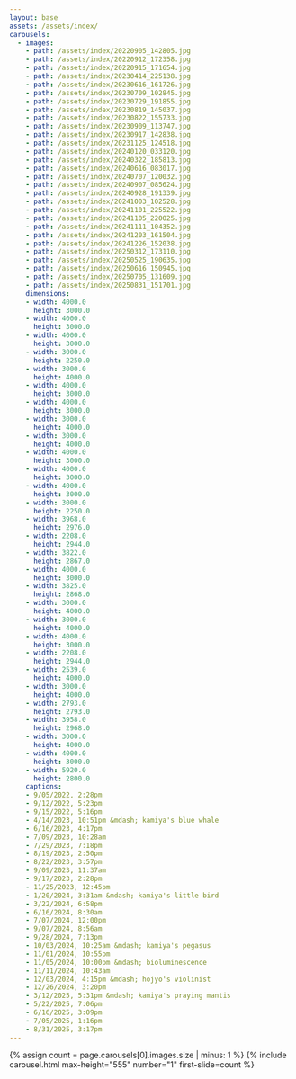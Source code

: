 ```yaml
---
layout: base
assets: /assets/index/
carousels:
  - images:
    - path: /assets/index/20220905_142805.jpg
    - path: /assets/index/20220912_172358.jpg
    - path: /assets/index/20220915_171654.jpg
    - path: /assets/index/20230414_225138.jpg
    - path: /assets/index/20230616_161726.jpg
    - path: /assets/index/20230709_102845.jpg
    - path: /assets/index/20230729_191855.jpg
    - path: /assets/index/20230819_145037.jpg
    - path: /assets/index/20230822_155733.jpg
    - path: /assets/index/20230909_113747.jpg
    - path: /assets/index/20230917_142838.jpg
    - path: /assets/index/20231125_124518.jpg
    - path: /assets/index/20240120_033120.jpg
    - path: /assets/index/20240322_185813.jpg
    - path: /assets/index/20240616_083017.jpg
    - path: /assets/index/20240707_120032.jpg
    - path: /assets/index/20240907_085624.jpg
    - path: /assets/index/20240928_191339.jpg
    - path: /assets/index/20241003_102528.jpg
    - path: /assets/index/20241101_225522.jpg
    - path: /assets/index/20241105_220025.jpg
    - path: /assets/index/20241111_104352.jpg
    - path: /assets/index/20241203_161504.jpg
    - path: /assets/index/20241226_152038.jpg
    - path: /assets/index/20250312_173110.jpg
    - path: /assets/index/20250525_190635.jpg
    - path: /assets/index/20250616_150945.jpg
    - path: /assets/index/20250705_131609.jpg
    - path: /assets/index/20250831_151701.jpg
    dimensions:
    - width: 4000.0
      height: 3000.0
    - width: 4000.0
      height: 3000.0
    - width: 4000.0
      height: 3000.0
    - width: 3000.0
      height: 2250.0
    - width: 3000.0
      height: 4000.0
    - width: 4000.0
      height: 3000.0
    - width: 4000.0
      height: 3000.0
    - width: 3000.0
      height: 4000.0
    - width: 3000.0
      height: 4000.0
    - width: 4000.0
      height: 3000.0
    - width: 4000.0
      height: 3000.0
    - width: 4000.0
      height: 3000.0
    - width: 3000.0
      height: 2250.0
    - width: 3968.0
      height: 2976.0
    - width: 2208.0
      height: 2944.0
    - width: 3822.0
      height: 2867.0
    - width: 4000.0
      height: 3000.0
    - width: 3825.0
      height: 2868.0
    - width: 3000.0
      height: 4000.0
    - width: 3000.0
      height: 4000.0
    - width: 4000.0
      height: 3000.0
    - width: 2208.0
      height: 2944.0
    - width: 2539.0
      height: 4000.0
    - width: 3000.0
      height: 4000.0
    - width: 2793.0
      height: 2793.0
    - width: 3958.0
      height: 2968.0
    - width: 3000.0
      height: 4000.0
    - width: 4000.0
      height: 3000.0
    - width: 5920.0
      height: 2800.0
    captions:
    - 9/05/2022, 2:28pm
    - 9/12/2022, 5:23pm
    - 9/15/2022, 5:16pm 
    - 4/14/2023, 10:51pm &mdash; kamiya's blue whale
    - 6/16/2023, 4:17pm
    - 7/09/2023, 10:28am
    - 7/29/2023, 7:18pm
    - 8/19/2023, 2:50pm
    - 8/22/2023, 3:57pm
    - 9/09/2023, 11:37am
    - 9/17/2023, 2:28pm 
    - 11/25/2023, 12:45pm
    - 1/20/2024, 3:31am &mdash; kamiya's little bird
    - 3/22/2024, 6:58pm
    - 6/16/2024, 8:30am
    - 7/07/2024, 12:00pm
    - 9/07/2024, 8:56am
    - 9/28/2024, 7:13pm
    - 10/03/2024, 10:25am &mdash; kamiya's pegasus
    - 11/01/2024, 10:55pm
    - 11/05/2024, 10:00pm &mdash; bioluminescence
    - 11/11/2024, 10:43am
    - 12/03/2024, 4:15pm &mdash; hojyo's violinist
    - 12/26/2024, 3:20pm
    - 3/12/2025, 5:31pm &mdash; kamiya's praying mantis
    - 5/22/2025, 7:06pm
    - 6/16/2025, 3:09pm
    - 7/05/2025, 1:16pm
    - 8/31/2025, 3:17pm
---
```


{% assign count = page.carousels[0].images.size | minus: 1 %}
{% include carousel.html max-height="555" number="1" first-slide=count %}
